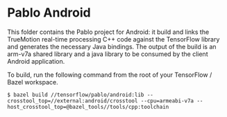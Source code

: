 # Pablo Android

This folder contains the Pablo project for Android: it build and links the TrueMotion real-time processing C++ code against the TensorFlow library and generates the necessary Java bindings. The output of the build is an arm-v7a shared library and a java library to be consumed by the client Android application.

To build, run the following command from the root of your TensorFlow / Bazel workspace.

```
$ bazel build //tensorflow/pablo/android:lib --crosstool_top=//external:android/crosstool --cpu=armeabi-v7a --host_crosstool_top=@bazel_tools//tools/cpp:toolchain
```